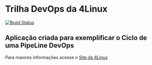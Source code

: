 # Trilha DevOps da 4Linux

<!-- Altere a Flag abaixo com sua URL do Travis -->
[![Build Status](https://travis-ci.org/Taroni2019/DevOpsLab-HelloWorld.svg?branch=master)](https://travis-ci.org/Taroni2019/DevOpsLab-HelloWorld)

## Aplicação criada para exemplificar o Ciclo de uma PipeLine DevOps


Para maiores informações acesse o [Site da 4Linux](https://www.4linux.com.br/cursos/devops)
